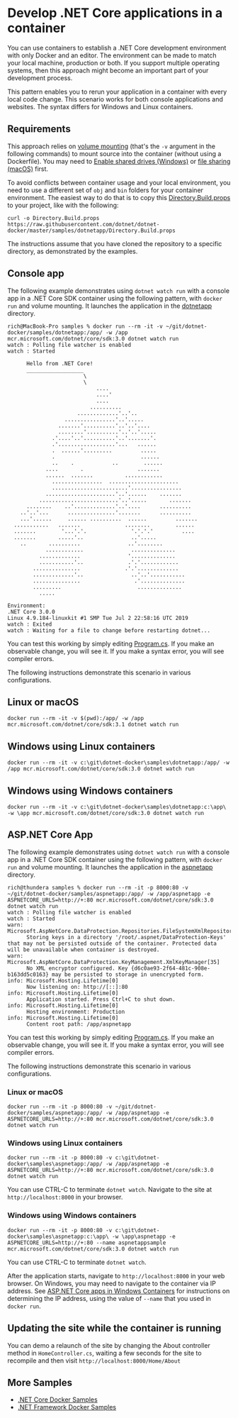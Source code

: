 # Develop .NET Core applications in a container

You can use containers to establish a .NET Core development environment with only Docker and an editor. The environment can be made to match your local machine, production or both. If you support multiple operating systems, then this approach might become an important part of your development process.

This pattern enables you to rerun your application in a container with every local code change. This scenario works for both console applications and websites. The syntax differs for Windows and Linux containers.

## Requirements

This approach relies on [volume mounting](https://docs.docker.com/engine/admin/volumes/volumes/) (that's the `-v` argument in the following commands) to mount source into the container (without using a Dockerfile). You may need to [Enable shared drives (Windows)](https://docs.docker.com/docker-for-windows/#shared-drives) or [file sharing (macOS)](https://docs.docker.com/docker-for-mac/#file-sharing) first.

To avoid conflicts between container usage and your local environment, you need to use a different set of `obj` and `bin` folders for your container environment. The easiest way to do that is to copy this [Directory.Build.props](Directory.Build.props) to your project, like with the following:

```console
curl -o Directory.Build.props https://raw.githubusercontent.com/dotnet/dotnet-docker/master/samples/dotnetapp/Directory.Build.props
```

The instructions assume that you have cloned the repository to a specific directory, as demonstrated by the examples.

## Console app

The following example demonstrates using `dotnet watch run` with a console app in a .NET Core SDK container using the following pattern, with `docker run` and volume mounting. It launches the application in the [dotnetapp](dotnetapp) directory.

```console
rich@MacBook-Pro samples % docker run --rm -it -v ~/git/dotnet-docker/samples/dotnetapp:/app/ -w /app mcr.microsoft.com/dotnet/core/sdk:3.0 dotnet watch run
watch : Polling file watcher is enabled
watch : Started

      Hello from .NET Core!
      __________________
                        \
                        \
                            ....
                            ....'
                            ....
                          ..........
                      .............'..'..
                  ................'..'.....
                .......'..........'..'..'....
                ........'..........'..'..'.....
              .'....'..'..........'..'.......'.
              .'..................'...   ......
              .  ......'.........         .....
              .                           ......
              ..    .            ..        ......
            ....       .                 .......
            ......  .......          ............
              ................  ......................
              ........................'................
            ......................'..'......    .......
          .........................'..'.....       .......
      ........    ..'.............'..'....      ..........
    ..'..'...      ...............'.......      ..........
    ...'......     ...... ..........  ......         .......
  ...........   .......              ........        ......
  .......        '...'.'.              '.'.'.'         ....
  .......       .....'..               ..'.....
    ..       ..........               ..'........
            ............               ..............
          .............               '..............
          ...........'..              .'.'............
        ...............              .'.'.............
        .............'..               ..'..'...........
        ...............                 .'..............
        .........                        ..............
          .....
  
Environment:
.NET Core 3.0.0
Linux 4.9.184-linuxkit #1 SMP Tue Jul 2 22:58:16 UTC 2019
watch : Exited
watch : Waiting for a file to change before restarting dotnet...
```

You can test this working by simply editing [Program.cs](dotnetapp/Program.cs). If you make an observable change, you will see it. If you make a syntax error, you will see compiler errors.

The following instructions demonstrate this scenario in various configurations.

## Linux or macOS

```console
docker run --rm -it -v $(pwd):/app/ -w /app mcr.microsoft.com/dotnet/core/sdk:3.1 dotnet watch run
```

## Windows using Linux containers

```console
docker run --rm -it -v c:\git\dotnet-docker\samples\dotnetapp:/app/ -w /app mcr.microsoft.com/dotnet/core/sdk:3.0 dotnet watch run
```

## Windows using Windows containers

```console
docker run --rm -it -v c:\git\dotnet-docker\samples\dotnetapp:c:\app\ -w \app mcr.microsoft.com/dotnet/core/sdk:3.0 dotnet watch run
```

## ASP.NET Core App

The following example demonstrates using `dotnet watch run` with a console app in a .NET Core SDK container using the following pattern, with `docker run` and volume mounting. It launches the application in the [aspnetapp](aspnetapp) directory.

```console
rich@thundera samples % docker run --rm -it -p 8000:80 -v ~/git/dotnet-docker/samples/aspnetapp:/app/ -w /app/aspnetapp -e ASPNETCORE_URLS=http://+:80 mcr.microsoft.com/dotnet/core/sdk:3.0 dotnet watch run
watch : Polling file watcher is enabled
watch : Started
warn: Microsoft.AspNetCore.DataProtection.Repositories.FileSystemXmlRepository[60]
      Storing keys in a directory '/root/.aspnet/DataProtection-Keys' that may not be persisted outside of the container. Protected data will be unavailable when container is destroyed.
warn: Microsoft.AspNetCore.DataProtection.KeyManagement.XmlKeyManager[35]
      No XML encryptor configured. Key {d6c0ae93-2f64-481c-908e-b163dd5c0163} may be persisted to storage in unencrypted form.
info: Microsoft.Hosting.Lifetime[0]
      Now listening on: http://[::]:80
info: Microsoft.Hosting.Lifetime[0]
      Application started. Press Ctrl+C to shut down.
info: Microsoft.Hosting.Lifetime[0]
      Hosting environment: Production
info: Microsoft.Hosting.Lifetime[0]
      Content root path: /app/aspnetapp
```

You can test this working by simply editing [Program.cs](dotnetapp/Program.cs). If you make an observable change, you will see it. If you make a syntax error, you will see compiler errors.

The following instructions demonstrate this scenario in various configurations.

### Linux or macOS

```console
docker run --rm -it -p 8000:80 -v ~/git/dotnet-docker/samples/aspnetapp:/app/ -w /app/aspnetapp -e ASPNETCORE_URLS=http://+:80 mcr.microsoft.com/dotnet/core/sdk:3.0 dotnet watch run
```


### Windows using Linux containers

```console
docker run --rm -it -p 8000:80 -v c:\git\dotnet-docker\samples\aspnetapp:/app/ -w /app/aspnetapp -e ASPNETCORE_URLS=http://+:80 mcr.microsoft.com/dotnet/core/sdk:3.0 dotnet watch run
```

You can use CTRL-C to terminate `dotnet watch`. Navigate to the site at `http://localhost:8000` in your browser.

### Windows using Windows containers

```console
docker run --rm -it -p 8000:80 -v c:\git\dotnet-docker\samples\aspnetapp:c:\app\ -w \app\aspnetapp -e ASPNETCORE_URLS=http://+:80 --name aspnetappsample mcr.microsoft.com/dotnet/core/sdk:3.0 dotnet watch run
```

You can use CTRL-C to terminate `dotnet watch`.

After the application starts, navigate to `http://localhost:8000` in your web browser. On Windows, you may need to navigate to the container via IP address. See [ASP.NET Core apps in Windows Containers](aspnetcore-docker-windows.md) for instructions on determining the IP address, using the value of `--name` that you used in `docker run`.

## Updating the site while the container is running

You can demo a relaunch of the site by changing the About controller method in `HomeController.cs`, waiting a few seconds for the site to recompile and then visit `http://localhost:8000/Home/About`

## More Samples

* [.NET Core Docker Samples](../README.md)
* [.NET Framework Docker Samples](https://github.com/microsoft/dotnet-framework-docker-samples/)
